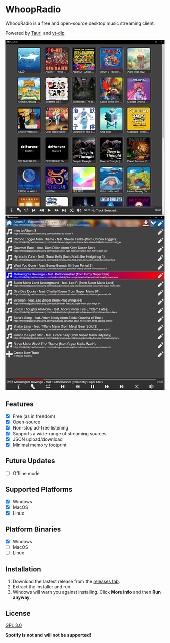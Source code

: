 # WhoopRadio

WhoopRadio is a free and open-source desktop music streaming client.

Powered by [Tauri](https://github.com/tauri-apps/tauri) and [yt-dlp](https://github.com/yt-dlp/yt-dlp)

![Screenshot 1](/screenshot_1.png)
![Screenshot 2](/screenshot_2.png)

## Features

- [x] Free (as in freedom)
- [x] Open-source
- [x] Non-stop ad-free listening
- [x] Supports a wide-range of streaming sources
- [x] JSON upload/download
- [x] Minimal memory footprint

## Future Updates

- [ ] Offline mode

## Supported Platforms

- [x] Windows
- [x] MacOS
- [x] Linux

## Platform Binaries

- [x] Windows
- [ ] MacOS
- [ ] Linux

## Installation

1. Download the lastest release from the [releases tab](https://github.com/KenanTurner/WhoopRadioDesktop/releases).  
2. Extract the installer and run.  
3. Windows will warn you against installing. Click **More info** and then **Run anyway**.

## License
[GPL 3.0](/LICENSE.txt)

**Spotify is not and will not be supported!**
